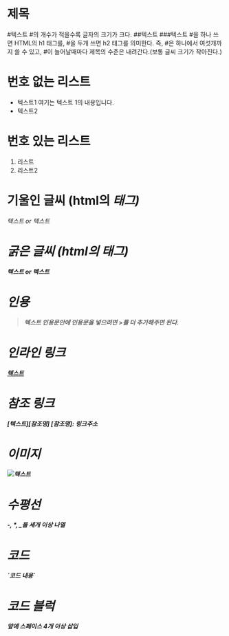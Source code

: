 # 제목
#텍스트   #의 개수가 적을수록 글자의 크기가 크다.
##텍스트
###텍스트
#을 하나 쓰면 HTML의 h1 태그를, #을 두개 쓰면 h2 태그를 의미한다. 즉, #은 하나에서 여섯개까지 쓸 수 있고, #이 늘어날때마다 제목의 수준은 내려간다.(보통 글씨 크기가 작아진다.)

# 번호 없는 리스트
- 텍스트1
 여기는 텍스트 1의 내용입니다.
- 텍스트2

# 번호 있는 리스트
1. 리스트
2. 리스트2

# 기울인 글씨 (html의 <em>태그)
*텍스트* or _텍스트_

# 굵은 글씨 (html의 <strong>태그)
**텍스트** or __텍스트__

# 인용
> 텍스트
인용문안에 인용문을 넣으려면 >를 더 추가해주면 된다.

# 인라인 링크
[텍스트](링크주소)

# 참조 링크
[텍스트][참조명]
[참조명]: 링크주소

# 이미지
![텍스트](이미지링크)

# 수평선
-, *, _을 세개 이상 나열

# 코드
\`코드 내용\`

# 코드 블럭
앞에 스페이스 4개 이상 삽입